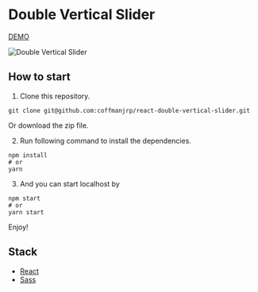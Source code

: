 # Double Vertical Slider

[DEMO](https://react-double-vertical-slider.vercel.app/)

![Double Vertical Slider](https://res.cloudinary.com/coffmanjrp-dev/image/upload/v1643416335/coffmanjrp.io/double_vertical_slider_0a0442b175.png)

## How to start

1. Clone this repository.

```
git clone git@github.com:coffmanjrp/react-double-vertical-slider.git
```

Or download the zip file.

2. Run following command to install the dependencies.

```
npm install
# or
yarn
```

3. And you can start localhost by

```
npm start
# or
yarn start
```

Enjoy!

## Stack

- [React](https://reactjs.org/)
- [Sass](https://sass-lang.com/)
